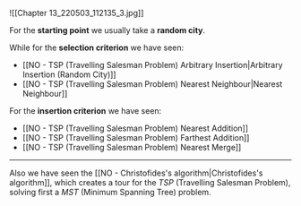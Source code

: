 ![[Chapter 13_220503_112135_3.jpg]]

For the **starting point** we usually take a **random city**.

While for the **selection criterion** we have seen:
- [[NO - TSP (Travelling Salesman Problem) Arbitrary Insertion|Arbitrary Insertion (Random City)]]
- [[NO - TSP (Travelling Salesman Problem) Nearest Neighbour|Nearest Neighbour]]

For the **insertion criterion** we have seen:
- [[NO - TSP (Travelling Salesman Problem) Nearest Addition]]
- [[NO - TSP (Travelling Salesman Problem) Farthest Addition]]
- [[NO - TSP (Travelling Salesman Problem) Nearest Merge]]

---
Also we have seen the [[NO - Christofides's algorithm|Christofides's algorithm]], which creates a tour for the *TSP* (Travelling Salesman Problem), solving first a *MST* (Minimum Spanning Tree) problem.